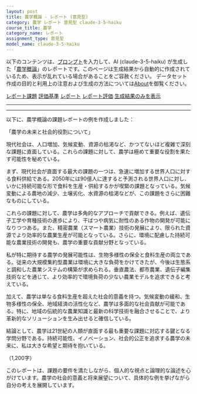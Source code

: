 ```yaml
---
layout: post
title: 農学概論 - レポート (意見型)
category: 農学 レポート 意見型 claude-3-5-haiku
course_title: 農学
category_name: レポート
assignment_type: 意見型
model_name: claude-3-5-haiku
---
```


以下のコンテンツは、[プロンプト](http://127.0.0.1:8000/generated/農学/claude-3-5-haiku/prompt_レポート-意見型.md)を入力して、AI (claude-3-5-haiku) が生成した「[農学概論](/contents/農学/)」のレポートです。このページは生成結果から自動的に作成されているため、表示が乱れている場合があることをご容赦ください。
データセット作成の目的と利用上の注意および生成の方法については[About](/About)を御覧ください。

[レポート課題](../レポート課題-意見型)
[評価基準](../評価基準-意見型)
[レポート](../レポート-意見型)
[レポート評価](../レポート評価-意見型)
[生成結果のみを表示](http://127.0.0.1:8000/generated/農学/claude-3-5-haiku/レポート-意見型.md)
  

***
***
  
以下に、農学概論の課題レポートの例を作成しました：

「農学の未来と社会的役割について」

現代社会は、人口増加、気候変動、資源の枯渇など、かつてないほど複雑で深刻な課題に直面している。これらの課題に対して、農学は極めて重要な役割を果たす可能性を秘めている。

まず、現代社会が直面する最大の課題の一つは、急速に増加する世界人口に対する食料供給である。2050年には90億人に達すると予測される世界人口に対し、いかに持続可能な形で食料を生産・供給するかが喫緊の課題となっている。気候変動による農地の減少、土壌劣化、水資源の枯渇などが、この課題をさらに困難なものにしている。

これらの課題に対して、農学は多角的なアプローチで貢献できる。例えば、遺伝子工学や育種技術の進歩により、干ばつや病気に耐性のある作物の開発が可能になりつつある。また、精密農業（スマート農業）技術の発展により、限られた資源でより効率的な農業生産が可能となっている。さらに、環境に配慮した持続可能な農業技術の開発も、農学の重要な貢献分野となっている。

私が特に期待する農学の発展可能性は、生物多様性の保全と食料生産の両立である。従来の大規模集約型農業は環境に大きな負荷をかけてきたが、今後は生態系と調和した農業システムの構築が求められる。垂直農法、都市農業、遺伝子編集技術などを通じて、より効率的で環境負荷の少ない農業モデルを追求できると考えている。

加えて、農学は単なる食料生産を超えた社会的意義を持つ。気候変動の緩和、生物多様性の保全、地域経済の活性化など、農学は多面的な社会貢献が可能である。特に、地域の伝統的な農業知識と最新の科学技術を融合させることで、より革新的なソリューションを生み出せると確信している。

結論として、農学は21世紀の人類が直面する最も重要な課題に対応する鍵となる学問分野である。持続可能性、イノベーション、社会的公正を追求する農学の未来に、私は大きな希望と期待を抱いている。

（1,200字）

このレポートは、課題の要件を満たしながら、個人的な視点と論理的な論述を心がけています。農学の社会的意義と将来展望について、具体的な例を挙げながら自分の考えを展開しています。

